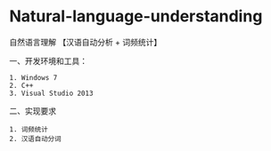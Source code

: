 # Natural-language-understanding   

自然语言理解 【汉语自动分析 + 词频统计】   

一、开发环境和工具：   

    1. Windows 7    
    2. C++   
    3. Visual Studio 2013   
    
二、实现要求     

    1. 词频统计   
    2. 汉语自动分词   
    
    
    
